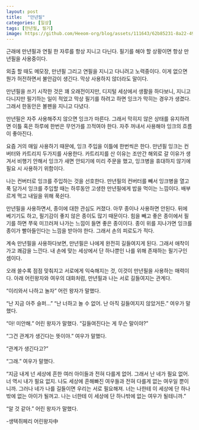 ```yaml
---
layout: post
title:  "만년필"
categories: [일상]
tags: [만년필, 필기]
image: https://github.com/Heeom-org/blog/assets/111643/62b85231-8a22-4964-90ea-6f0c5058ac45
---
```

근래에 만년필과 연필 한 자루를 항상 지니고 다닌다. 필기를 해야 할 상황이면 항상 만년필을 사용중이다.

외출 할 때도 메모장, 만년필 그리고 연필을 지니고 다니려고 노력중이다. 이게 없으면 뭔가 허전하면서 불안감이 생긴다. 막상 사용하지 않더라도 말이다.

만년필을 쓰기 시작한 것은 꽤 오래전이지만, 디지털 세상에서 생활을 하다보니, 지니고 다니지만 필기하는 일이 적었고 막상 필기를 하려고 하면 잉크가 막히는 경우가 생겼다. 그래서 한동안은 볼펜을 지니고 다녔다.

만년필은 자주 사용해주지 않으면 잉크가 마른다. 그래서 막히지 않은 상태를 유지하려면 이틀 혹은 하루에 한번은 무언가를 끄적여야 한다. 자주 꺼내서 사용해야 잉크의 흐름이 좋아진다.

요즘 거의 매일 사용하기 때문에, 잉크 주입을 이틀에 한번씩은 한다. 만년필 잉크는 컨버터와 카트리지 두가지를 사용한다. 카트리지를 산 이유는 조만간 해외로 갈 이유가 생겨서 비행기 안해서 잉크가 새면 안되기에 미리 주문을 했고, 잉크병을 휴대하지 않기에 필요 시 사용하기 위함이다.

나는 컨버터로 잉크를 주입하는 것을 선호한다. 만년필의 컨버터를 빼서 잉크병을 열고 푹 담가서 잉크를 주입할 때는 하루동안 고생한 만년필에게 밥을 먹이는 느낌이다. 배부르게 먹고 내일을 위해 푹쉰다.

만년필을 사용하면서, 종이에 대한 관심도 커졌다. 아무 종이나 사용하면 안된다. 뒤에 베기기도 하고, 필기감이 좋지 않은 종이도 많기 때문이다. 힘을 빼고 좋은 종이에서 필기를 하면 쭈욱 미끄러져 나가는 느낌이 들면 좋은 종이이다. 종이 위를 지나가면 잉크를 종이가 빨아들인다는 느낌을 받아야 한다. 그래서 손의 피로도가 적다.

계속 만년필을 사용하다보면, 만년필은 나에게 완전히 길들여지게 된다. 그래서 애착이 가고 쾌감을 느낀다. 내 손에 맞는 세상에서 단 하나뿐인 나를 위해 존재하는 필기구인 셈이다.

오래 쓸수록 점점 맞춰지고 서로에게 익숙해지는 것, 이것이 만년필을 사용하는 매력이다. 아래 어린왕자와 여우의 대화처럼, 만년필과 나는 서로 길들여지는 관계다.

“이리와서 나하고 놀자” 어린 왕자가 말했다.

“난 지금 아주 슬퍼…” “난 너하고 놀 수 없어. 난 아직 길들여지지 않았거든.” 여우가 말했다.

“아! 미안해.” 어린 왕자가 말했다. “길들여진다는 게 무슨 말이야?”

“그건 관계가 생긴다는 뜻이야.” 여우가 말했다.

“관계가 생긴다고?”

“그래.” 여우가 말했다.

“지금 내게 넌 세상에 흔한 여러 아이들과 전혀 다를게 없어. 그래서 난 네가 필요 없어. 너 역시 내가 필요 없지. 나도 세상에 흔해빠진 여우들과 전혀 다를게 없는 여우일 뿐이니까. 그러나 네가 나를 길들이면 우리는 서로 필요해져. 너는 나한테 이 세상에 단 하나밖에 없는 아이가 될꺼고. 나는 너한테 이 세상에 단 하나밖에 없는 여우가 될테니까.”

“알 것 같아.” 어린 왕자가 말했다.

-생텍쥐페리 어린왕자中
